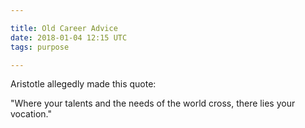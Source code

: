 ```yaml
---

title: Old Career Advice
date: 2018-01-04 12:15 UTC
tags: purpose

---
```


Aristotle allegedly made this quote:

"Where your talents and the needs of the world cross, there lies your vocation."

